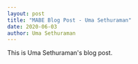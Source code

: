 ```yaml
---
layout: post
title: "MABE Blog Post - Uma Sethuraman"
date: 2020-06-03
author: Uma Sethuraman
---
```


This is Uma Sethuraman's blog post.

